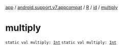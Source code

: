 [app](../../../index.md) / [android.support.v7.appcompat](../../index.md) / [R](../index.md) / [id](index.md) / [multiply](./multiply.md)

# multiply

`static val multiply: `[`Int`](https://kotlinlang.org/api/latest/jvm/stdlib/kotlin/-int/index.html)
`static val multiply: `[`Int`](https://kotlinlang.org/api/latest/jvm/stdlib/kotlin/-int/index.html)